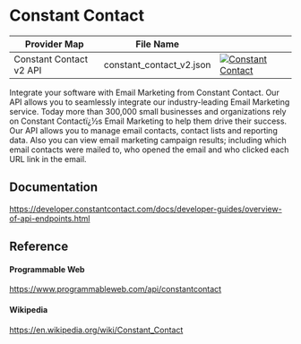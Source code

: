 # Constant Contact

| Provider Map | File Name | |
|------------------------------|------------------------------|--------------------------------------------------------------------------------------------------------------------------------------------------------------------------------------------------------------------------------------------------------------------|
| Constant Contact v2 API | constant_contact_v2.json | [![Constant Contact](https://d233zlhvpze22y.cloudfront.net/github/AddBitScoopXSmall.png)](https://bitscoop.com/maps/create?source=https://raw.githubusercontent.com/bitscooplabs/provider-maps/master/constant_contact/constant_contact_v2.json) |

Integrate your software with Email Marketing from Constant Contact. Our API allows you to seamlessly integrate our industry-leading Email Marketing service. Today more than 300,000 small businesses and organizations rely on Constant Contactï¿½s Email Marketing to help them drive their success. Our API allows you to manage email contacts, contact lists and reporting data. Also you can view email marketing campaign results; including which email contacts were mailed to, who opened the email and who clicked each URL link in the email.

## Documentation
https://developer.constantcontact.com/docs/developer-guides/overview-of-api-endpoints.html

## Reference

#### Programmable Web
https://www.programmableweb.com/api/constantcontact

#### Wikipedia
https://en.wikipedia.org/wiki/Constant_Contact
